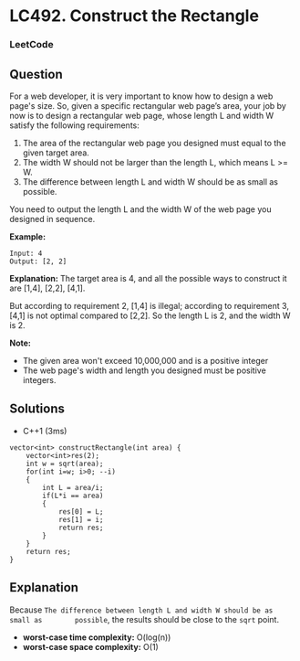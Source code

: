 # LC492. Construct the Rectangle

### LeetCode

## Question

For a web developer, it is very important to know how to design a web page's size. So, given a specific rectangular web page’s area, your job by now is to design a rectangular web page, whose length L and width W satisfy the following requirements:

1. The area of the rectangular web page you designed must equal to the given target area.
2. The width W should not be larger than the length L, which means L >= W.
3. The difference between length L and width W should be as small as        possible.

You need to output the length L and the width W of the web page you designed in sequence.

**Example:**

```
Input: 4
Output: [2, 2]
```

**Explanation:** The target area is 4, and all the possible ways to construct  it are [1,4], [2,2], [4,1]. 

But according to requirement 2, [1,4] is illegal; according to requirement 3,  [4,1] is not optimal compared to [2,2]. So the length L is 2, and the  width W is 2.

**Note:**

* The given area won't exceed 10,000,000 and is a positive integer
* The web page's width and length you designed must be positive integers.

## Solutions

* C++1 (3ms) 
```
vector<int> constructRectangle(int area) {
    vector<int>res(2);
    int w = sqrt(area);
    for(int i=w; i>0; --i)
    {
        int L = area/i;
        if(L*i == area)
        {
            res[0] = L;
            res[1] = i;
            return res;
        }
    }
    return res;
}
```

## Explanation

Because `The difference between length L and width W should be as small as        possible`, the results should be close to the `sqrt` point.

* **worst-case time complexity:** O(log(n))
* **worst-case space complexity:** O(1)

